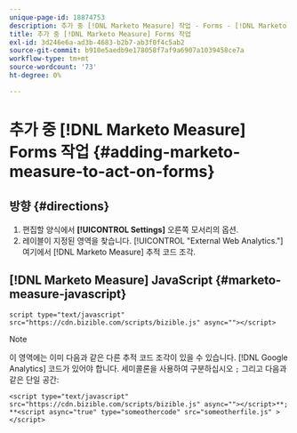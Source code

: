 ```yaml
---
unique-page-id: 18874753
description: 추가 중 [!DNL Marketo Measure] 작업 - Forms - [!DNL Marketo Measure] - 제품 설명서
title: 추가 중 [!DNL Marketo Measure] Forms 작업
exl-id: 3d246e6a-ad3b-4683-b2b7-ab3f0f4c5ab2
source-git-commit: b910e5aedb9e178058f7af9a6907a1039458ce7a
workflow-type: tm+mt
source-wordcount: '73'
ht-degree: 0%

---
```


# 추가 중 [!DNL Marketo Measure] Forms 작업 {#adding-marketo-measure-to-act-on-forms}

## 방향 {#directions}

1. 편집할 양식에서 **[!UICONTROL Settings]** 오른쪽 모서리의 옵션.
1. 레이블이 지정된 영역을 찾습니다. [!UICONTROL "External Web Analytics."] 여기에서 [!DNL Marketo Measure] 추적 코드 조각.

## [!DNL Marketo Measure] JavaScript {#marketo-measure-javascript}

`script type="text/javascript" src="https://cdn.bizible.com/scripts/bizible.js" async=""></script>`

>[!NOTE]
>
>이 영역에는 이미 다음과 같은 다른 추적 코드 조각이 있을 수 있습니다. [!DNL Google Analytics] 코드가 있어야 합니다. 세미콜론을 사용하여 구분하십시오 `;` 그리고 다음과 같은 단일 공간:
>
>`<script type="text/javascript" src="https://cdn.bizible.com/scripts/bizible.js" async=""></script>**; **<script async="true" type="someothercode" src="someotherfile.js" ></script>`
